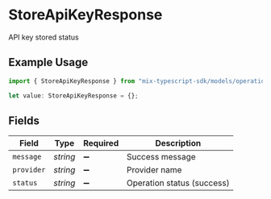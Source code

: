 # StoreApiKeyResponse

API key stored status

## Example Usage

```typescript
import { StoreApiKeyResponse } from "mix-typescript-sdk/models/operations";

let value: StoreApiKeyResponse = {};
```

## Fields

| Field                      | Type                       | Required                   | Description                |
| -------------------------- | -------------------------- | -------------------------- | -------------------------- |
| `message`                  | *string*                   | :heavy_minus_sign:         | Success message            |
| `provider`                 | *string*                   | :heavy_minus_sign:         | Provider name              |
| `status`                   | *string*                   | :heavy_minus_sign:         | Operation status (success) |